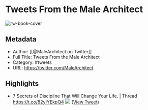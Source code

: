 # Tweets From the Male Architect

![rw-book-cover](https://pbs.twimg.com/profile_images/1503390577974558730/RBItA6YO.jpg)

## Metadata
- Author: [[@MaleArchitect on Twitter]]
- Full Title: Tweets From the Male Architect
- Category: #tweets
- URL: https://twitter.com/MaleArchitect

## Highlights
- 7 Secrets of Discipline That Will Change Your Life. 
  | Thread https://t.co/82yIYEkpQ4
  ![](https://pbs.twimg.com/media/FPqTC5fXIAcwmuz.jpg) ([View Tweet](https://twitter.com/MaleArchitect/status/1511682327990177795))
